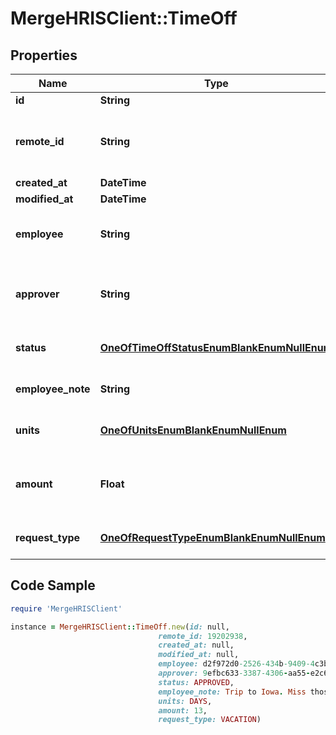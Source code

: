 # MergeHRISClient::TimeOff

## Properties

Name | Type | Description | Notes
------------ | ------------- | ------------- | -------------
**id** | **String** |  | [readonly] 
**remote_id** | **String** | The third-party API ID of the matching object. | [optional] 
**created_at** | **DateTime** |  | [readonly] 
**modified_at** | **DateTime** |  | [readonly] 
**employee** | **String** | The employee requesting time off. | [optional] 
**approver** | **String** | The employee approving the time off request. | [optional] 
**status** | [**OneOfTimeOffStatusEnumBlankEnumNullEnum**](OneOfTimeOffStatusEnumBlankEnumNullEnum.md) | The status of this time off request. | [optional] 
**employee_note** | **String** | The status of this time off request. | [optional] 
**units** | [**OneOfUnitsEnumBlankEnumNullEnum**](OneOfUnitsEnumBlankEnumNullEnum.md) | The unit of time requested. | [optional] 
**amount** | **Float** | The number of time off units requested. | [optional] 
**request_type** | [**OneOfRequestTypeEnumBlankEnumNullEnum**](OneOfRequestTypeEnumBlankEnumNullEnum.md) | The type of time off request. | [optional] 

## Code Sample

```ruby
require 'MergeHRISClient'

instance = MergeHRISClient::TimeOff.new(id: null,
                                 remote_id: 19202938,
                                 created_at: null,
                                 modified_at: null,
                                 employee: d2f972d0-2526-434b-9409-4c3b468e08f0,
                                 approver: 9efbc633-3387-4306-aa55-e2c635e6bb4f,
                                 status: APPROVED,
                                 employee_note: Trip to Iowa. Miss those cornfields!,
                                 units: DAYS,
                                 amount: 13,
                                 request_type: VACATION)
```


